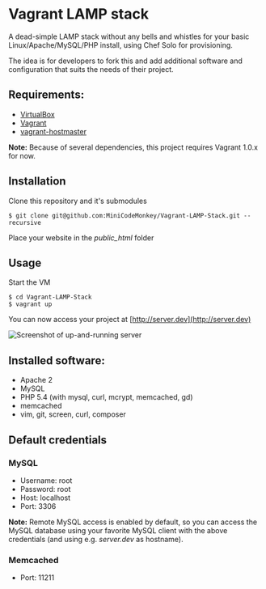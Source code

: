 # Vagrant LAMP stack
A dead-simple LAMP stack without any bells and whistles for your basic Linux/Apache/MySQL/PHP install, using Chef Solo for provisioning.

The idea is for developers to fork this and add additional software and configuration that suits the needs of their project.

## Requirements:
* [VirtualBox](https://www.virtualbox.org)
* [Vagrant](http://vagrantup.com)
* [vagrant-hostmaster](https://github.com/mosaicxm/vagrant-hostmaster)

**Note:** Because of several dependencies, this project requires Vagrant 1.0.x for now.

## Installation
Clone this repository and it's submodules

    $ git clone git@github.com:MiniCodeMonkey/Vagrant-LAMP-Stack.git --recursive

Place your website in the *public_html* folder

## Usage
Start the VM

	$ cd Vagrant-LAMP-Stack
	$ vagrant up

You can now access your project at [http://server.dev](http://server.dev)

![Screenshot of up-and-running server](http://i.imgur.com/TP1i9Zd.png)

## Installed software:
* Apache 2
* MySQL
* PHP 5.4 (with mysql, curl, mcrypt, memcached, gd)
* memcached
* vim, git, screen, curl, composer

## Default credentials
### MySQL
* Username: root
* Password: root
* Host: localhost
* Port: 3306

**Note:** Remote MySQL access is enabled by default, so you can access the MySQL database using your favorite MySQL client with the above credentials (and using e.g. *server.dev* as hostname).

### Memcached
* Port: 11211
